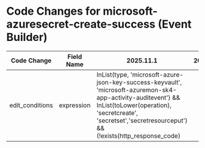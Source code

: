 # Code Changes for microsoft-azuresecret-create-success (Event Builder)

| Code Change | Field Name | 2025.11.1 | 2025.12.1 |
|-------------|------------|-----------|------------|
| edit_conditions | expression | InList(type, 'microsoft-azure-json-key-success-keyvault', 'microsoft-azuremon-sk4-app-activity-auditevent') && InList(toLower(operation), 'secretcreate', 'secretset','secretresourceput') && (!exists(http_response_code) || !startsWithAny(http_response_code,'4', '5', '6')) | InList(type, 'microsoft-azure-json-key-success-keyvault', 'microsoft-azuremon-sk4-app-activity-auditevent') && InList(toLower(operation), 'secretcreate', 'secretset','secretresourceput') && !startsWithAny(http_response_code,'4', '5', '6') |